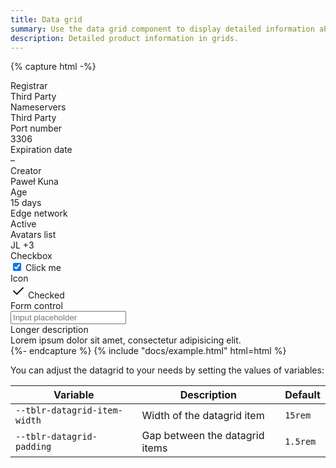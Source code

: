 ```yaml
---
title: Data grid
summary: Use the data grid component to display detailed information about your product. The data is displayed as a column of items consisting of a title and content.
description: Detailed product information in grids.
---
```


{% capture html -%}
<div class="datagrid">
  <div class="datagrid-item">
    <div class="datagrid-title">Registrar</div>
    <div class="datagrid-content">Third Party</div>
  </div>
  <div class="datagrid-item">
    <div class="datagrid-title">Nameservers</div>
    <div class="datagrid-content">Third Party</div>
  </div>
  <div class="datagrid-item">
    <div class="datagrid-title">Port number</div>
    <div class="datagrid-content">3306</div>
  </div>
  <div class="datagrid-item">
    <div class="datagrid-title">Expiration date</div>
    <div class="datagrid-content">–</div>
  </div>
  <div class="datagrid-item">
    <div class="datagrid-title">Creator</div>
    <div class="datagrid-content">
      <div class="d-flex align-items-center">
        <span
          class="avatar avatar-xs me-2 rounded"
          style="background-image: url(/static/avatars/027m.jpg)"
        ></span>
        Paweł Kuna
      </div>
    </div>
  </div>
  <div class="datagrid-item">
    <div class="datagrid-title">Age</div>
    <div class="datagrid-content">15 days</div>
  </div>
  <div class="datagrid-item">
    <div class="datagrid-title">Edge network</div>
    <div class="datagrid-content">
      <span class="status status-green"> Active </span>
    </div>
  </div>
  <div class="datagrid-item">
    <div class="datagrid-title">Avatars list</div>
    <div class="datagrid-content">
      <div class="avatar-list avatar-list-stacked">
        <span
          class="avatar avatar-xs rounded"
          style="background-image: url(/static/avatars/029f.jpg)"
        ></span>
        <span class="avatar avatar-xs rounded">JL</span>
        <span
          class="avatar avatar-xs rounded"
          style="background-image: url(/static/avatars/015f.jpg)"
        ></span>
        <span
          class="avatar avatar-xs rounded"
          style="background-image: url(/static/avatars/004m.jpg)"
        ></span>
        <span
          class="avatar avatar-xs rounded"
          style="background-image: url(/static/avatars/037m.jpg)"
        ></span>
        <span class="avatar avatar-xs rounded">+3</span>
      </div>
    </div>
  </div>
  <div class="datagrid-item">
    <div class="datagrid-title">Checkbox</div>
    <div class="datagrid-content">
      <label class="form-check">
        <input class="form-check-input" type="checkbox" checked />
        <span class="form-check-label">Click me</span>
      </label>
    </div>
  </div>
  <div class="datagrid-item">
    <div class="datagrid-title">Icon</div>
    <div class="datagrid-content">
      <svg
        xmlns="http://www.w3.org/2000/svg"
        class="icon text-green"
        width="24"
        height="24"
        viewBox="0 0 24 24"
        stroke-width="2"
        stroke="currentColor"
        fill="none"
        stroke-linecap="round"
        stroke-linejoin="round"
      >
        <path stroke="none" d="M0 0h24v24H0z" fill="none" />
        <path d="M5 12l5 5l10 -10" />
      </svg>
      Checked
    </div>
  </div>
  <div class="datagrid-item">
    <div class="datagrid-title">Form control</div>
    <div class="datagrid-content">
      <input type="text" class="form-control form-control-flush" placeholder="Input placeholder" />
    </div>
  </div>
  <div class="datagrid-item">
    <div class="datagrid-title">Longer description</div>
    <div class="datagrid-content">Lorem ipsum dolor sit amet, consectetur adipisicing elit.</div>
  </div>
</div>
{%- endcapture %}
{% include "docs/example.html" html=html %}

You can adjust the datagrid to your needs by setting the values of variables:

| Variable | Description | Default |
|----------|-------------|---------|
| `--tblr-datagrid-item-width` | Width of the datagrid item | `15rem` |
| `--tblr-datagrid-padding` | Gap between the datagrid items | `1.5rem` |
